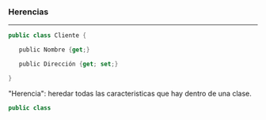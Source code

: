 
### Herencias
---
``` cs
public class Cliente {

   public Nombre {get;}

   public Dirección {get; set;}

}
```

"Herencia": heredar todas las caracteristicas que hay dentro de una clase.
```cs
public class 
```